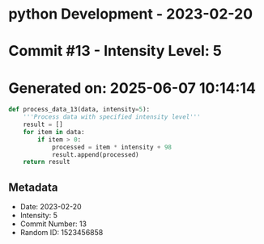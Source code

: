﻿# python Development - 2023-02-20
# Commit #13 - Intensity Level: 5
# Generated on: 2025-06-07 10:14:14
```python
def process_data_13(data, intensity=5):
    '''Process data with specified intensity level'''
    result = []
    for item in data:
        if item > 0:
            processed = item * intensity + 98
            result.append(processed)
    return result
```
## Metadata
- Date: 2023-02-20
- Intensity: 5
- Commit Number: 13
- Random ID: 1523456858
